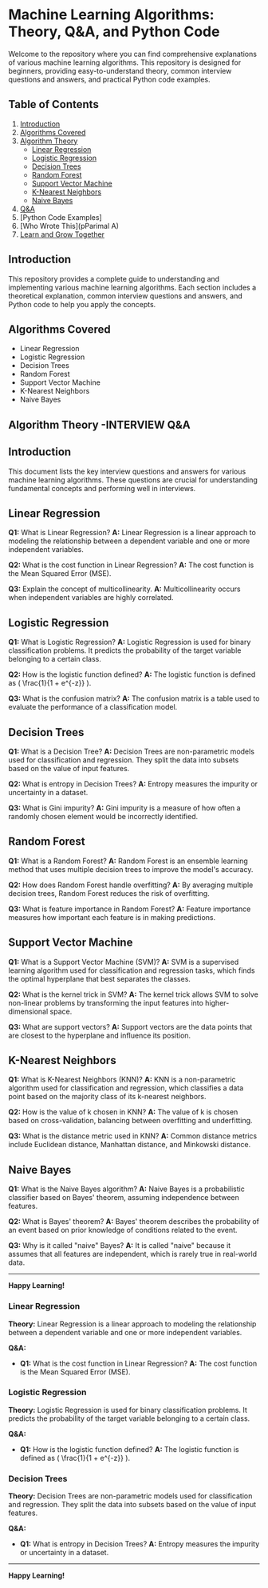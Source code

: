 # Machine Learning Algorithms: Theory, Q&A, and Python Code

Welcome to the repository where you can find comprehensive explanations of various machine learning algorithms. This repository is designed for beginners, providing easy-to-understand theory, common interview questions and answers, and practical Python code examples.

## Table of Contents

1. [Introduction](#introduction)
2. [Algorithms Covered](#algorithms-covered)
3. [Algorithm Theory](#algorithm-theory)
    - [Linear Regression](#linear-regression)
    - [Logistic Regression](#logistic-regression)
    - [Decision Trees](#decision-trees)
    - [Random Forest](#random-forest)
    - [Support Vector Machine](#support-vector-machine)
    - [K-Nearest Neighbors](#k-nearest-neighbors)
    - [Naive Bayes](#naive-bayes)
4. [Q&A](#qa)
5. [Python Code Examples]
6. [Who Wrote This](pParimal A)
7. [Learn and Grow Together](https://github.com/ParimalA24-DS)

## Introduction

This repository provides a complete guide to understanding and implementing various machine learning algorithms. Each section includes a theoretical explanation, common interview questions and answers, and Python code to help you apply the concepts.

## Algorithms Covered

- Linear Regression
- Logistic Regression
- Decision Trees
- Random Forest
- Support Vector Machine
- K-Nearest Neighbors
- Naive Bayes

## Algorithm Theory -INTERVIEW Q&A

## Introduction

This document lists the key interview questions and answers for various machine learning algorithms. These questions are crucial for understanding fundamental concepts and performing well in interviews.

## Linear Regression

**Q1:** What is Linear Regression?
**A:** Linear Regression is a linear approach to modeling the relationship between a dependent variable and one or more independent variables.

**Q2:** What is the cost function in Linear Regression?
**A:** The cost function is the Mean Squared Error (MSE).

**Q3:** Explain the concept of multicollinearity.
**A:** Multicollinearity occurs when independent variables are highly correlated.

## Logistic Regression

**Q1:** What is Logistic Regression?
**A:** Logistic Regression is used for binary classification problems. It predicts the probability of the target variable belonging to a certain class.

**Q2:** How is the logistic function defined?
**A:** The logistic function is defined as \( \frac{1}{1 + e^{-z}} \).

**Q3:** What is the confusion matrix?
**A:** The confusion matrix is a table used to evaluate the performance of a classification model.

## Decision Trees

**Q1:** What is a Decision Tree?
**A:** Decision Trees are non-parametric models used for classification and regression. They split the data into subsets based on the value of input features.

**Q2:** What is entropy in Decision Trees?
**A:** Entropy measures the impurity or uncertainty in a dataset.

**Q3:** What is Gini impurity?
**A:** Gini impurity is a measure of how often a randomly chosen element would be incorrectly identified.

## Random Forest

**Q1:** What is a Random Forest?
**A:** Random Forest is an ensemble learning method that uses multiple decision trees to improve the model's accuracy.

**Q2:** How does Random Forest handle overfitting?
**A:** By averaging multiple decision trees, Random Forest reduces the risk of overfitting.

**Q3:** What is feature importance in Random Forest?
**A:** Feature importance measures how important each feature is in making predictions.

## Support Vector Machine

**Q1:** What is a Support Vector Machine (SVM)?
**A:** SVM is a supervised learning algorithm used for classification and regression tasks, which finds the optimal hyperplane that best separates the classes.

**Q2:** What is the kernel trick in SVM?
**A:** The kernel trick allows SVM to solve non-linear problems by transforming the input features into higher-dimensional space.

**Q3:** What are support vectors?
**A:** Support vectors are the data points that are closest to the hyperplane and influence its position.

## K-Nearest Neighbors

**Q1:** What is K-Nearest Neighbors (KNN)?
**A:** KNN is a non-parametric algorithm used for classification and regression, which classifies a data point based on the majority class of its k-nearest neighbors.

**Q2:** How is the value of k chosen in KNN?
**A:** The value of k is chosen based on cross-validation, balancing between overfitting and underfitting.

**Q3:** What is the distance metric used in KNN?
**A:** Common distance metrics include Euclidean distance, Manhattan distance, and Minkowski distance.

## Naive Bayes

**Q1:** What is the Naive Bayes algorithm?
**A:** Naive Bayes is a probabilistic classifier based on Bayes' theorem, assuming independence between features.

**Q2:** What is Bayes' theorem?
**A:** Bayes' theorem describes the probability of an event based on prior knowledge of conditions related to the event.

**Q3:** Why is it called "naive" Bayes?
**A:** It is called "naive" because it assumes that all features are independent, which is rarely true in real-world data.

---

**Happy Learning!**
### Linear Regression

**Theory:** Linear Regression is a linear approach to modeling the relationship between a dependent variable and one or more independent variables.

**Q&A:** 
- **Q1:** What is the cost function in Linear Regression?
  **A:** The cost function is the Mean Squared Error (MSE).

### Logistic Regression

**Theory:** Logistic Regression is used for binary classification problems. It predicts the probability of the target variable belonging to a certain class.

**Q&A:**
- **Q1:** How is the logistic function defined?
  **A:** The logistic function is defined as \( \frac{1}{1 + e^{-z}} \).

### Decision Trees

**Theory:** Decision Trees are non-parametric models used for classification and regression. They split the data into subsets based on the value of input features.

**Q&A:**
- **Q1:** What is entropy in Decision Trees?
  **A:** Entropy measures the impurity or uncertainty in a dataset.

---

**Happy Learning!**






